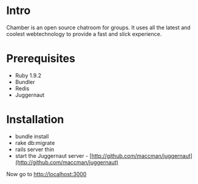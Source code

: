 # Intro

Chamber is an open source chatroom for groups. It uses all the latest and coolest webtechnology to provide a fast and slick experience.

# Prerequisites

* Ruby 1.9.2
* Bundler
* Redis
* Juggernaut

# Installation

* bundle install
* rake db:migrate
* rails server thin
* start the Juggernaut server - [http://github.com/maccman/juggernaut](http://github.com/maccman/juggernaut)

Now go to [http://localhost:3000](http://localhost:3000)
